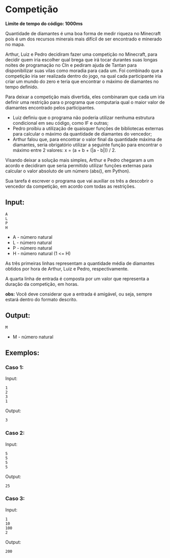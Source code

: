 # Competição

**Limite de tempo do código: 1000ms**

Quantidade de diamantes é uma boa forma de medir riqueza no Minecraft pois é um dos recursos minerais mais difícil de ser encontrado e minerado no mapa.

Arthur, Luiz e Pedro decidiram fazer uma competição no Minecraft, para decidir quem iria escolher qual brega que irá tocar durantes suas longas noites de programação no CIn e pediram ajuda de Tantan para disponibilizar suas vilas como moradia para cada um. Foi combinado que a competição iria ser realizada dentro do jogo, na qual cada participante iria criar um mundo do zero e teria que encontrar o máximo de diamantes no tempo definido.

Para deixar a competição mais divertida, eles combinaram que cada um iria definir uma restrição para o programa que computaria qual o maior valor de diamantes encontrado pelos participantes.

- Luiz definiu que o programa não poderia utilizar nenhuma estrutura condicional em seu código, como IF e outras;
- Pedro proibiu a utilização de quaisquer funções de bibliotecas externas para calcular o máximo da quantidade de diamantes do vencedor;
- Arthur falou que, para encontrar o valor final da quantidade máxima de diamantes, seria obrigatório utilizar a seguinte função para encontrar o máximo entre 2 valores: x = (a + b + (|a - b|)) / 2.

Visando deixar a solução mais simples, Arthur e Pedro chegaram a um acordo e decidiram que seria permitido utilizar funções externas para calcular o valor absoluto de um número (abs(), em Python).

Sua tarefa é escrever o programa que vai auxiliar os três a descobrir o vencedor da competição, em acordo com todas as restrições.

## Input:

```
A
L
P
H
```
- A - número natural
- L - número natural
- P - número natural
- H - número natural (1 <= H)

As três primeiras linhas representam a quantidade média de diamantes obtidos por hora de Arthur, Luiz e Pedro, respectivamente.

A quarta linha de entrada é composta por um valor que representa a duração da competição, em horas.

**obs:** Você deve considerar que a entrada é amigável, ou seja, sempre estará dentro do formato descrito.

## Output:

```
M
```

- M - número natural

## Exemplos:

### Caso 1:

Input:
```
1
2
3
1
```

Output:
```
3
```

### Caso 2:

Input:
```
5
5
5
5
```

Output:
```
25
```

### Caso 3:

Input:
```
1
10
100
2
```

Output:
```
200
```
